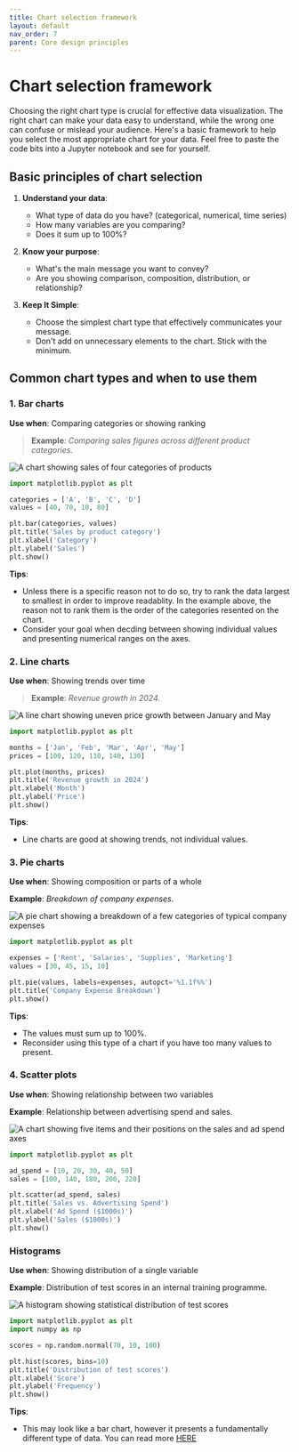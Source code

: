 ```yaml
---
title: Chart selection framework
layout: default
nav_order: 7
parent: Core design principles
---
```

# Chart selection framework

Choosing the right chart type is crucial for effective data visualization. The right chart can make your data easy to understand, while the wrong one can confuse or mislead your audience. Here's a basic framework to help you select the most appropriate chart for your data. Feel free to paste the code bits into a Jupyter notebook and see for yourself.

## Basic principles of chart selection

1. **Understand your data**: 
   - What type of data do you have? (categorical, numerical, time series)
   - How many variables are you comparing?
   - Does it sum up to 100%?

2. **Know your purpose**:
   - What's the main message you want to convey?
   - Are you showing comparison, composition, distribution, or relationship?

3. **Keep It Simple**:
   - Choose the simplest chart type that effectively communicates your message.
   - Don't add on unnecessary elements to the chart. Stick with the minimum.

## Common chart types and when to use them

### 1. Bar charts
**Use when**: Comparing categories or showing ranking

> **Example**: *Comparing sales figures across different product categories.*

![A chart showing sales of four categories of products](https://github.com/goooral/data_visualization_with_python/blob/main/images/chart1.png?raw=true)

```python
import matplotlib.pyplot as plt

categories = ['A', 'B', 'C', 'D']
values = [40, 70, 10, 80]

plt.bar(categories, values)
plt.title('Sales by product category')
plt.xlabel('Category')
plt.ylabel('Sales')
plt.show()
```

**Tips**:
- Unless there is a specific reason not to do so, try to rank the data largest to smallest in order to improve readablity. In the example above, the reason not to rank them is the order of the categories resented on the chart.
- Consider your goal when decding between showing individual values and presenting numerical ranges on the axes.

### 2. Line charts
**Use when**: Showing trends over time

> **Example**: *Revenue growth in 2024.*

![A line chart showing uneven price growth between January and May](https://github.com/goooral/data_visualization_with_python/blob/main/images/chart2.png?raw=true)

```python
import matplotlib.pyplot as plt

months = ['Jan', 'Feb', 'Mar', 'Apr', 'May']
prices = [100, 120, 110, 140, 130]

plt.plot(months, prices)
plt.title('Revenue growth in 2024')
plt.xlabel('Month')
plt.ylabel('Price')
plt.show()
```

**Tips**:
- Line charts are good at showing trends, not individual values.

### 3. Pie charts
**Use when**: Showing composition or parts of a whole 

**Example**: *Breakdown of company expenses.*

![A pie chart showing a breakdown of a few categories of typical company expenses](https://github.com/goooral/data_visualization_with_python/blob/main/images/chart3.png?raw=true)

```python
import matplotlib.pyplot as plt

expenses = ['Rent', 'Salaries', 'Supplies', 'Marketing']
values = [30, 45, 15, 10]

plt.pie(values, labels=expenses, autopct='%1.1f%%')
plt.title('Company Expense Breakdown')
plt.show()
```

**Tips**: 
- The values must sum up to 100%.
- Reconsider using this type of a chart if you have too many values to present.

### 4. Scatter plots
**Use when**: Showing relationship between two variables

**Example**: Relationship between advertising spend and sales.

![A chart showing five items and their positions on the sales and ad spend axes](https://github.com/goooral/data_visualization_with_python/blob/main/images/chart4.png?raw=true)

```python
import matplotlib.pyplot as plt

ad_spend = [10, 20, 30, 40, 50]
sales = [100, 140, 180, 200, 220]

plt.scatter(ad_spend, sales)
plt.title('Sales vs. Advertising Spend')
plt.xlabel('Ad Spend ($1000s)')
plt.ylabel('Sales ($1000s)')
plt.show()
```
### Histograms
**Use when**: Showing distribution of a single variable

**Example**: Distribution of test scores in an internal training programme.

![A histogram showing statistical distribution of test scores](https://github.com/goooral/data_visualization_with_python/blob/main/images/chart5.png?raw=true)

```python
import matplotlib.pyplot as plt
import numpy as np

scores = np.random.normal(70, 10, 100)

plt.hist(scores, bins=10)
plt.title('Distribution of test scores')
plt.xlabel('Score')
plt.ylabel('Frequency')
plt.show()
```

**Tips**:
- This may look like a bar chart, however it presents a fundamentally different type of data. You can read more [HERE](https://www.storytellingwithdata.com/blog/2021/1/28/histograms-and-bar-charts)
